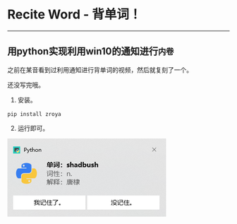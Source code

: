 # Recite Word - 背单词！

---

## 用python实现利用win10的通知进行`内卷`

之前在某音看到过利用通知进行背单词的视频，然后就复刻了一个。

还没写完哦。

1. 安装。

```
pip install zroya
```

2. 运行即可。

![img.png](img.png)